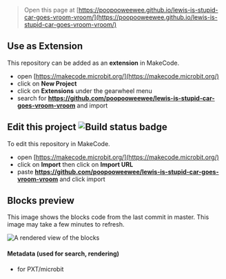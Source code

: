 
> Open this page at [https://poopooweewee.github.io/lewis-is-stupid-car-goes-vroom-vroom/](https://poopooweewee.github.io/lewis-is-stupid-car-goes-vroom-vroom/)

## Use as Extension

This repository can be added as an **extension** in MakeCode.

* open [https://makecode.microbit.org/](https://makecode.microbit.org/)
* click on **New Project**
* click on **Extensions** under the gearwheel menu
* search for **https://github.com/poopooweewee/lewis-is-stupid-car-goes-vroom-vroom** and import

## Edit this project ![Build status badge](https://github.com/poopooweewee/lewis-is-stupid-car-goes-vroom-vroom/workflows/MakeCode/badge.svg)

To edit this repository in MakeCode.

* open [https://makecode.microbit.org/](https://makecode.microbit.org/)
* click on **Import** then click on **Import URL**
* paste **https://github.com/poopooweewee/lewis-is-stupid-car-goes-vroom-vroom** and click import

## Blocks preview

This image shows the blocks code from the last commit in master.
This image may take a few minutes to refresh.

![A rendered view of the blocks](https://github.com/poopooweewee/lewis-is-stupid-car-goes-vroom-vroom/raw/master/.github/makecode/blocks.png)

#### Metadata (used for search, rendering)

* for PXT/microbit
<script src="https://makecode.com/gh-pages-embed.js"></script><script>makeCodeRender("{{ site.makecode.home_url }}", "{{ site.github.owner_name }}/{{ site.github.repository_name }}");</script>
